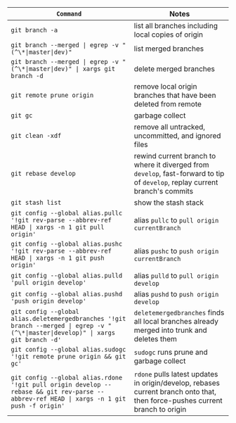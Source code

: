 |`Command`|Notes|
|---|---|
|`git branch -a`|list all branches including local copies of origin|
|`git branch --merged \| egrep -v "(^\*\|master\|dev)"`|list merged branches|
|`git branch --merged \| egrep -v "(^\*\|master\|dev)" \| xargs git branch -d`|delete merged branches|
|`git remote prune origin`|remove local origin branches that have been deleted from remote|
|`git gc`|garbage collect|
|`git clean -xdf`|remove all untracked, uncommitted, and ignored files|
|`git rebase develop`|rewind current branch to where it diverged from `develop`, fast-forward to tip of `develop`, replay current branch's commits|
|`git stash list`|show the stash stack|
|`git config --global alias.pullc '!git rev-parse --abbrev-ref HEAD \| xargs -n 1 git pull origin'`|alias `pullc` to `pull origin currentBranch`|
|`git config --global alias.pushc '!git rev-parse --abbrev-ref HEAD \| xargs -n 1 git push origin'`|alias `pushc` to `push origin currentBranch`|
|`git config --global alias.pulld 'pull origin develop'`|alias `pulld` to `pull origin develop`|
|`git config --global alias.pushd 'push origin develop'`|alias `pushd` to `push origin develop`|
|`git config --global alias.deletemergedbranches '!git branch --merged \| egrep -v "(^\*\|master\|develop)" \| xargs git branch -d'`|`deletemergedbranches` finds all local branches already merged into trunk and deletes them|
|`git config --global alias.sudogc '!git remote prune origin && git gc'`|`sudogc` runs prune and garbage collect|
|`git config --global alias.rdone '!git pull origin develop --rebase && git rev-parse --abbrev-ref HEAD \| xargs -n 1 git push -f origin'`|`rdone` pulls latest updates in origin/develop, rebases current branch onto that, then force-pushes current branch to origin|
